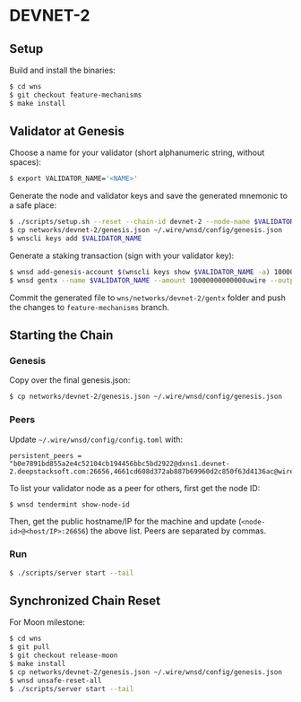 # DEVNET-2

## Setup

Build and install the binaries:

```bash
$ cd wns
$ git checkout feature-mechanisms
$ make install
```

## Validator at Genesis

Choose a name for your validator (short alphanumeric string, without spaces):

```bash
$ export VALIDATOR_NAME='<NAME>'
```

Generate the node and validator keys and save the generated mnemonic to a safe place:

```bash
$ ./scripts/setup.sh --reset --chain-id devnet-2 --node-name $VALIDATOR_NAME
$ cp networks/devnet-2/genesis.json ~/.wire/wnsd/config/genesis.json
$ wnscli keys add $VALIDATOR_NAME
```

Generate a staking transaction (sign with your validator key):

```bash
$ wnsd add-genesis-account $(wnscli keys show $VALIDATOR_NAME -a) 100000000000000uwire
$ wnsd gentx --name $VALIDATOR_NAME --amount 10000000000000uwire --output-document $VALIDATOR_NAME.json
```

Commit the generated file to `wns/networks/devnet-2/gentx` folder and push the changes to `feature-mechanisms` branch.

## Starting the Chain

### Genesis

Copy over the final genesis.json:

```bash
$ cp networks/devnet-2/genesis.json ~/.wire/wnsd/config/genesis.json
```

### Peers

Update `~/.wire/wnsd/config/config.toml` with:

```text
persistent_peers = "b0e7891bd855a2e4c52104cb194456bbc5bd2922@dxns1.devnet-2.deepstacksoft.com:26656,4661cd608d372ab887b69960d2c850f63d4136ac@wire0.vaasl.io:26656,0d103010b049ca9fd675878390289dffc068f4d1@134.122.84.173:26656"
```

To list your validator node as a peer for others, first get the node ID:

```bash
$ wnsd tendermint show-node-id
```

Then, get the public hostname/IP for the machine and update (`<node-id>@<host/IP>:26656`) the above list. Peers are separated by commas.

### Run

```bash
$ ./scripts/server start --tail
```

## Synchronized Chain Reset

For Moon milestone:

```bash
$ cd wns
$ git pull
$ git checkout release-moon
$ make install
$ cp networks/devnet-2/genesis.json ~/.wire/wnsd/config/genesis.json
$ wnsd unsafe-reset-all
$ ./scripts/server start --tail
```
